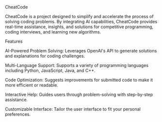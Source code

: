 CheatCode

CheatCode is a project designed to simplify and accelerate the process of solving coding problems. By integrating AI capabilities, CheatCode provides real-time assistance, insights, and solutions for competitive programming, coding interviews, and learning new algorithms.

Features

AI-Powered Problem Solving: Leverages OpenAI's API to generate solutions and explanations for coding challenges.

Multi-Language Support: Supports a variety of programming languages including Python, JavaScript, Java, and C++.

Code Optimization: Suggests improvements for submitted code to make it more efficient or readable.

Interactive Help: Guides users through problem-solving with step-by-step assistance.

Customizable Interface: Tailor the user interface to fit your personal preferences.
